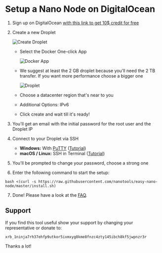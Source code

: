 # Setup a Nano Node on DigitalOcean

1. Sign up on DigitalOcean [with this link to get 10$ credit for free](https://m.do.co/c/f47f91d0d534)

2. Create a new Droplet

   ![Create Droplet](https://i.imgur.com/KhwfYJQ.png)
   - Select the Docker One-click App
   
     ![Docker App](https://i.imgur.com/ruTU1lU.png)
   - We suggest at least the 2 GB droplet because you'll need the 2 TB transfer. 
     If you want more performance choose a bigger one
   
     ![Droplet](https://i.imgur.com/pLaZ7Xj.png)
   - Choose a datacenter region that's near to you
   - Additional Options: IPv6
   - Click create and wait till it's ready!

3. You'll get an email with the initial password for the root user and the Droplet IP

4. Connect to your Droplet via SSH
   - **Windows:** With [PuTTY](https://www.chiark.greenend.org.uk/~sgtatham/putty/latest.html) ([Tutorial](https://www.digitalocean.com/docs/droplets/how-to/connect-with-ssh/putty/))
   - **macOS / Linux:** SSH in Terminal ([Tutorial](https://www.digitalocean.com/docs/droplets/how-to/connect-with-ssh/openssh/))

5. You'll be prompted to change your password, choose a strong one

6. Enter the following command to start the setup:
```
bash <(curl -s https://raw.githubusercontent.com/nanotools/easy-nano-node/master/install.sh)
```
7. Done! Please have a look at the [FAQ](faq.md).

## Support

If you find this tool useful show your support by changing your representative or donate to:

    xrb_1ninja7rh37ehfp9utkor5ixmxyg8kme8fnzc4zty145ibch8kf5jwpnzr3r

Thanks a lot!